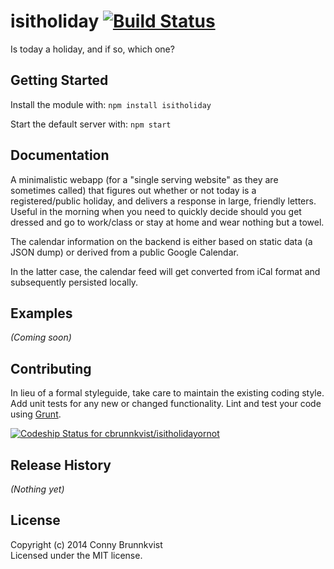 # isitholiday [![Build Status](https://secure.travis-ci.org/cbrunnkvist/isitholiday.png?branch=master)](http://travis-ci.org/cbrunnkvist/isitholiday)

Is today a holiday, and if so, which one?

## Getting Started
Install the module with: `npm install isitholiday`

Start the default server with: `npm start`

## Documentation
A minimalistic webapp (for a "single serving website" as they are sometimes called) that figures out whether or not today is a registered/public holiday, and delivers a response in large, friendly letters. Useful in the morning when you need to quickly decide should you get dressed and go to work/class or stay at home and wear nothing but a towel.

The calendar information on the backend is either based on static data (a JSON dump) or derived from a public Google Calendar. 

In the latter case, the calendar feed will get converted from iCal format and subsequently persisted locally.

## Examples
_(Coming soon)_

## Contributing
In lieu of a formal styleguide, take care to maintain the existing coding style. Add unit tests for any new or changed functionality. Lint and test your code using [Grunt](http://gruntjs.com/).

[ ![Codeship Status for cbrunnkvist/isitholidayornot](https://codeship.io/projects/ecd7a080-1fbc-0132-77d3-1661476a7f64/status)](https://codeship.io/projects/35778)

## Release History
_(Nothing yet)_

## License
Copyright (c) 2014 Conny Brunnkvist  
Licensed under the MIT license.
